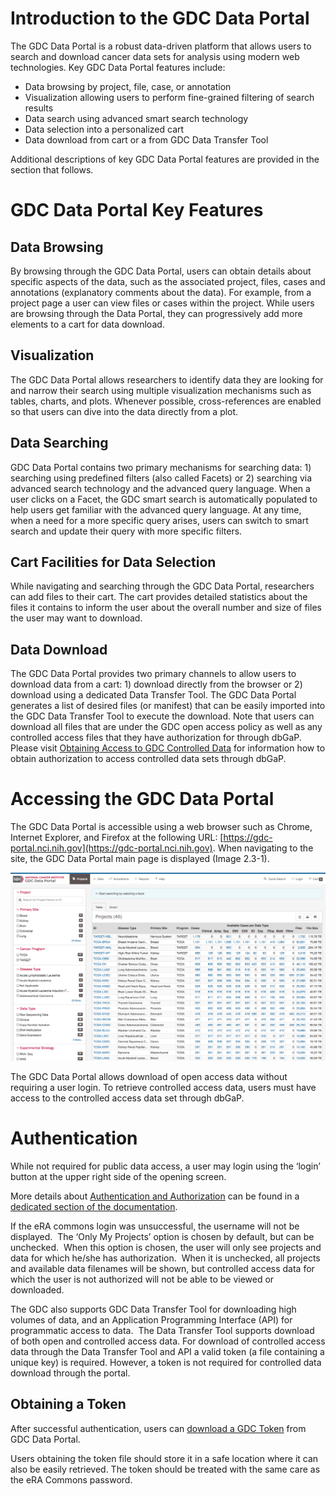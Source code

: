 # Introduction to the GDC Data Portal

The GDC Data Portal is a robust data-driven platform that allows users to search and download cancer data sets for analysis using modern web technologies. Key GDC Data Portal features include:

*   Data browsing by project, file, case, or annotation
*   Visualization allowing users to perform fine-grained filtering of search results
*   Data search using advanced smart search technology
*   Data selection into a personalized cart
*   Data download from cart or a from GDC Data Transfer Tool

Additional descriptions of key GDC Data Portal features are provided in the section that follows.

# GDC Data Portal Key Features

## Data Browsing

By browsing through the GDC Data Portal, users can obtain details about specific aspects of the data, such as the associated project, files, cases and annotations (explanatory comments about the data). For example, from a project page a user can view files or cases within the project. While users are browsing through the Data Portal, they can progressively add more elements to a cart for data download.

## Visualization

The GDC Data Portal allows researchers to identify data they are looking for and narrow their search using multiple visualization mechanisms such as tables, charts, and plots. Whenever possible, cross-references are enabled so that users can dive into the data directly from a plot.

## Data Searching

GDC Data Portal contains two primary mechanisms for searching data: 1) searching using predefined filters (also called Facets) or 2) searching via advanced search technology and the advanced query language. When a user clicks on a Facet, the GDC smart search is automatically populated to help users get familiar with the advanced query language. At any time, when a need for a more specific query arises, users can switch to smart search and update their query with more specific filters.

## Cart Facilities for Data Selection

While navigating and searching through the GDC Data Portal, researchers can add files to their cart. The cart provides detailed statistics about the files it contains to inform the user about the overall number and size of files the user may want to download.

## Data Download

The GDC Data Portal provides two primary channels to allow users to download data from a cart: 1) download directly from the browser or 2) download using a dedicated Data Transfer Tool. The GDC Data Portal generates a list of desired files (or manifest) that can be easily imported into the GDC Data Transfer Tool to execute the download. Note that users can download all files that are under the GDC open access policy as well as any controlled access files that they have authorization for through dbGaP. Please visit [Obtaining Access to GDC Controlled Data](https://gdc.nci.nih.gov/node/8035/) for information how to obtain authorization to access controlled data sets through dbGaP.

# Accessing the GDC Data Portal

The GDC Data Portal is accessible using a web browser such as Chrome, Internet Explorer, and Firefox at the following URL: [https://gdc-portal.nci.nih.gov](https://gdc-portal.nci.nih.gov). When navigating to the site, the GDC Data Portal main page is displayed (Image 2.3-1).

[![GDC Data Portal Main Page](images/gdc-data-portal-project-page.png)](images/gdc-data-portal-project-page.png "Click to see the full image.")

The GDC Data Portal allows download of open access data without requiring a user login. To retrieve controlled access data, users must have access to the controlled access data set through dbGaP.

# Authentication

While not required for public data access, a user may login using the ‘login’ button at the upper right side of the opening screen.

More details about [Authentication and Authorization](../../Commons/Authentication.md) can be found in a [dedicated section of the documentation](../../Commons/Authentication.md).

If the eRA commons login was unsuccessful, the username will not be displayed.  The ‘Only My Projects’ option is chosen by default, but can be unchecked.  When this option is chosen, the user will only see projects and data for which he/she has authorization.  When it is unchecked, all projects and available data filenames will be shown, but controlled access data for which the user is not authorized will not be able to be viewed or downloaded.

The GDC also supports GDC Data Transfer Tool for downloading high volumes of data, and an Application Programming Interface (API) for programmatic access to data.  The Data Transfer Tool supports download of both open and controlled access data. For download of controlled access data through the Data Transfer Tool and API a valid token (a file containing a unique key) is required. However, a token is not required for controlled data download through the portal.

## Obtaining a Token

After successful authentication, users can [download a GDC Token](../../Commons/Authentication.md#gdc-authentication-token) from GDC Data Portal.

Users obtaining the token file should store it in a safe location where it can also be easily retrieved. The token should be treated with the same care as the eRA Commons password.
